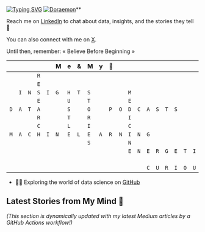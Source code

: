 [![Typing SVG](https://readme-typing-svg.demolab.com?font=Fira+Code&pause=1000&width=600&lines=Holaaaaa+!++I'm+Hazi+Afrid;A+pharmacist+turned+data+scientist)](https://git.io/typing-svg) [![Doraemon](https://tenor.com/en-GB/view/hello-doraemon-nobita-hi-ドラえもん-gif-19920970.gif)](https://tenor.com/en-GB/view/hello-doraemon-nobita-hi-ドラえもん-gif-19920970.gif)**

Reach me on [LinkedIn](https://www.linkedin.com/in/contacthazi/) to chat about data, insights, and the stories they tell  👋

You can also connect with me on [X](https://x.com/HaziAfrid).

Until then, remember:  « Believe Before Beginning » 

|  |  |  |  |  | M | e | & | M | y | 💙 |  |  |  |  |  |  |  |  |  |  |
|---|---|---|---|---|---|---|---|---|---|---|---|---|---|---|---|---|---|---|---|---|
|  |  |  | `R` |  |  |  |  |  |  |  |  |  |  |  |  |  |  |  |  |  |
|  |  |  | `E` |  |  |  |  |  |  |  |  |  |  |  |  |  |  |  |  |  |
|  |`I` | `N` | `S` | `I` | `G` | `H` | `T` | `S` |  |  |  | `M` |  |  |  |  |  |  |  |  |
|  |  |  | `E` |  |  | `U` |  | `T` |  |  |  | `E` |  |  |  |  |  |  |  |  |
| `D` | `A` | `T` | `A` |  |  |`S`  |  | `O` |  | `P` | `O` | `D` | `C` | `A` |` S ` | `T` | `S` |  |  |  |
|  |  |  | `R` |  |  |`T`  |  |  `R`  |  |  |  | `I` |  |  |  |  |  |  |  |  |
|  |  |  | `C` |  |  | `L` |  | `I` |   |  |  | `C` |  |  |  |  |  |  |  |  |
|`M`  | `A` | `C` |`H` | `I` | `N` |  `E`| `L` | `E` | `A` | `R` | `N` | `I` | `N` | `G` |  |  |  |  |  | `F` |
|  |  |  |  |  |  |  |  | `S` |  |  |  | `N` |  |  |  |  |  |  |  | `O` |
|  |  |  |  |  |  |  |  |  |  |  |  | `E` | `N `| `E` | `R` | `G` | `E` | `T` | `I` | `C` |
|  |  |  |  |  |  |  |  |  |  |  |  |  |  |  |  |  |  |  |  |  `U`|
|  |  |  |  |  |  |  |  |  |  |  |  |  |  | `C` | `U` | `R` | `I` | `O` | `U` |  `S`|  


- 👨‍💻 Exploring the world of data science on [GitHub](https://github.com/Masterhazi)

## Latest Stories from My Mind 🧠 

_(This section is dynamically updated with my latest Medium articles by a GitHub Actions workflow!)_ 
